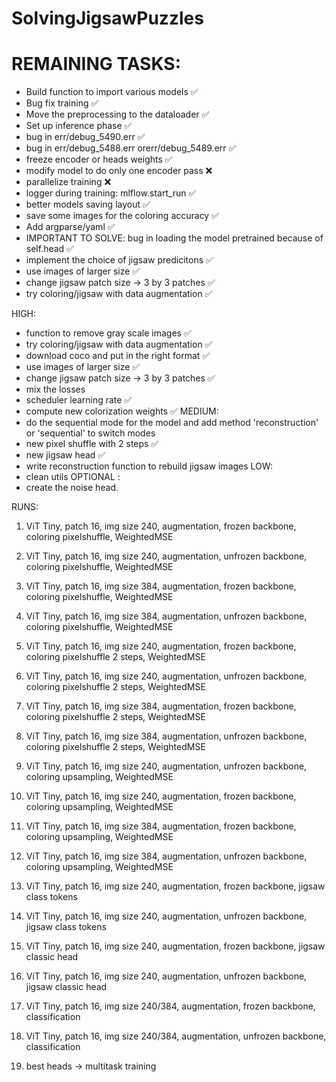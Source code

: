 # SolvingJigsawPuzzles


# REMAINING TASKS:
- Build function to import various models ✅
- Bug fix training ✅
- Move the preprocessing to the dataloader ✅
- Set up inference phase ✅
- bug in err/debug_5490.err ✅
- bug in err/debug_5488.err orerr/debug_5489.err ✅
- freeze encoder or heads weights ✅
- modify model to do only one encoder pass ❌
- parallelize training ❌
- logger during training: mlflow.start_run ✅
- better models saving layout ✅
- save some images for the coloring accuracy ✅
- Add argparse/yaml ✅
- IMPORTANT TO SOLVE: bug in loading the model pretrained because of self.head ✅
- implement the choice of jigsaw predicitons ✅
- use images of larger size ✅
- change jigsaw patch size -> 3 by 3 patches ✅
- try coloring/jigsaw with data augmentation ✅

HIGH:
- function to remove gray scale images ✅
- try coloring/jigsaw with data augmentation ✅
- download coco and put in the right format ✅
- use images of larger size ✅
- change jigsaw patch size -> 3 by 3 patches ✅
- mix the losses
- scheduler learning rate ✅
- compute new colorization weights ✅
MEDIUM:
- do the sequential mode for the model and add method 'reconstruction' or 'sequential' to switch modes 
- new pixel shuffle with 2 steps ✅
- new jigsaw head ✅
- write reconstruction function to rebuild jigsaw images 
LOW:
- clean utils
OPTIONAL :
-  create the noise head.


RUNS:
1. ViT Tiny, patch 16, img size 240, augmentation, frozen backbone, coloring pixelshuffle, WeightedMSE
1. ViT Tiny, patch 16, img size 240, augmentation, unfrozen backbone, coloring pixelshuffle, WeightedMSE
1. ViT Tiny, patch 16, img size 384, augmentation, frozen backbone, coloring pixelshuffle, WeightedMSE
1. ViT Tiny, patch 16, img size 384, augmentation, unfrozen backbone, coloring pixelshuffle, WeightedMSE

2. ViT Tiny, patch 16, img size 240, augmentation, frozen backbone, coloring pixelshuffle 2 steps, WeightedMSE
2. ViT Tiny, patch 16, img size 240, augmentation, unfrozen backbone, coloring pixelshuffle 2 steps, WeightedMSE
2. ViT Tiny, patch 16, img size 384, augmentation, frozen backbone, coloring pixelshuffle 2 steps, WeightedMSE
2. ViT Tiny, patch 16, img size 384, augmentation, unfrozen backbone, coloring pixelshuffle 2 steps, WeightedMSE

3. ViT Tiny, patch 16, img size 240, augmentation, unfrozen backbone, coloring upsampling, WeightedMSE
3. ViT Tiny, patch 16, img size 240, augmentation, frozen backbone, coloring upsampling, WeightedMSE
3. ViT Tiny, patch 16, img size 384, augmentation, frozen backbone, coloring upsampling, WeightedMSE
3. ViT Tiny, patch 16, img size 384, augmentation, unfrozen backbone, coloring upsampling, WeightedMSE

4. ViT Tiny, patch 16, img size 240, augmentation, frozen backbone, jigsaw class tokens
4. ViT Tiny, patch 16, img size 240, augmentation, unfrozen backbone, jigsaw class tokens

5. ViT Tiny, patch 16, img size 240, augmentation, frozen backbone, jigsaw classic head
5. ViT Tiny, patch 16, img size 240, augmentation, unfrozen backbone, jigsaw classic head

6. ViT Tiny, patch 16, img size 240/384, augmentation, frozen backbone, classification
6. ViT Tiny, patch 16, img size 240/384, augmentation, unfrozen backbone, classification

7. best heads -> multitask training
